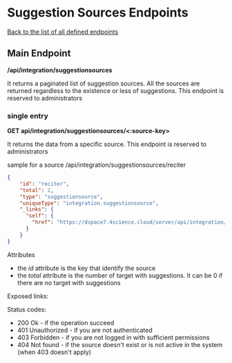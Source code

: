 # Suggestion Sources Endpoints
[Back to the list of all defined endpoints](endpoints.md)

## Main Endpoint
**/api/integration/suggestionsources**   

It returns a paginated list of suggestion sources. All the sources are returned regardless to the existence or less of suggestions. This endpoint is reserved to administrators

### single entry
**GET api/integration/suggestionsources/<:source-key>**

It returns the data from a specific source. This endpoint is reserved to administrators

sample for a source /api/integration/suggestionsources/reciter
```json
{
    "id": "reciter",
    "total": 2,
    "type": "suggestionsource",
    "uniqueType": "integration.suggestionsource",
    "_links": {
      "self": {
        "href": "https://dspace7.4science.cloud/server/api/integration/suggestionsources/reciter"
      }
    }
}
```

Attributes
* the *id* attribute is the key that identify the source
* the *total* attribute is the number of target with suggestions. It can be 0 if there are no target with suggestions

Exposed links:


Status codes:
* 200 Ok - if the operation succeed
* 401 Unauthorized - if you are not authenticated
* 403 Forbidden - if you are not logged in with sufficient permissions
* 404 Not found - if the source doesn't exist or is not active in the system (when 403 doesn't apply) 
